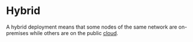 # Hybrid

A hybrid deployment means that some nodes of the same network are on-premises while others are on the public [cloud](/glossary/cloud).

